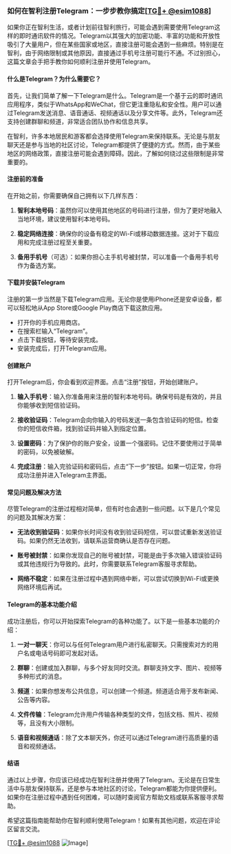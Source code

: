 ### 如何在智利注册Telegram：一步步教你搞定[[TG💪+ @esim1088](https://t.me/s/esim1088)]

如果你正在智利生活，或者计划前往智利旅行，可能会遇到需要使用Telegram这样的即时通讯软件的情况。Telegram以其强大的加密功能、丰富的功能和开放性吸引了大量用户，但在某些国家或地区，直接注册可能会遇到一些麻烦。特别是在智利，由于网络限制或其他原因，直接通过手机号注册可能行不通。不过别担心，这篇文章会手把手教你如何顺利注册并使用Telegram。

#### 什么是Telegram？为什么需要它？

首先，让我们简单了解一下Telegram是什么。Telegram是一个基于云的即时通讯应用程序，类似于WhatsApp和WeChat，但它更注重隐私和安全性。用户可以通过Telegram发送消息、语音通话、视频通话以及分享文件等。此外，Telegram还支持创建群聊和频道，非常适合团队协作和信息共享。

在智利，许多本地居民和游客都会选择使用Telegram来保持联系。无论是与朋友聊天还是参与当地的社区讨论，Telegram都提供了便捷的方式。然而，由于某些地区的网络政策，直接注册可能会遇到障碍。因此，了解如何绕过这些限制是非常重要的。

#### 注册前的准备

在开始之前，你需要确保自己拥有以下几样东西：

1. **智利本地号码**：虽然你可以使用其他地区的号码进行注册，但为了更好地融入当地环境，建议使用智利本地号码。
   
2. **稳定网络连接**：确保你的设备有稳定的Wi-Fi或移动数据连接。这对于下载应用和完成注册过程至关重要。

3. **备用手机号**（可选）：如果你担心主手机号被封禁，可以准备一个备用手机号作为备选方案。

#### 下载并安装Telegram

注册的第一步当然是下载Telegram应用。无论你是使用iPhone还是安卓设备，都可以轻松地从App Store或Google Play商店下载这款应用。

- 打开你的手机应用商店。
- 在搜索栏输入“Telegram”。
- 点击下载按钮，等待安装完成。
- 安装完成后，打开Telegram应用。

#### 创建账户

打开Telegram后，你会看到欢迎界面。点击“注册”按钮，开始创建账户。

1. **输入手机号**：输入你准备用来注册的智利本地号码。确保号码是有效的，并且你能够收到短信验证码。

2. **接收验证码**：Telegram会向你输入的号码发送一条包含验证码的短信。检查你的短信收件箱，找到验证码并输入到指定位置。

3. **设置密码**：为了保护你的账户安全，设置一个强密码。记住不要使用过于简单的密码，以免被破解。

4. **完成注册**：输入完验证码和密码后，点击“下一步”按钮。如果一切正常，你将成功注册并进入Telegram主界面。

#### 常见问题及解决方法

尽管Telegram的注册过程相对简单，但有时也会遇到一些问题。以下是几个常见的问题及其解决方案：

- **无法收到验证码**：如果你长时间没有收到验证码短信，可以尝试重新发送验证码。如果仍然无法收到，请联系运营商确认是否存在问题。
  
- **账号被封禁**：如果你发现自己的账号被封禁，可能是由于多次输入错误验证码或其他违规行为导致的。此时，你需要联系Telegram客服寻求帮助。

- **网络不稳定**：如果在注册过程中遇到网络中断，可以尝试切换到Wi-Fi或更换网络环境后再试。

#### Telegram的基本功能介绍

成功注册后，你可以开始探索Telegram的各种功能了。以下是一些基本功能的介绍：

1. **一对一聊天**：你可以与任何Telegram用户进行私密聊天。只需搜索对方的用户名或电话号码即可发起对话。

2. **群聊**：创建或加入群聊，与多个好友同时交流。群聊支持文字、图片、视频等多种形式的消息。

3. **频道**：如果你想发布公共信息，可以创建一个频道。频道适合用于发布新闻、公告等内容。

4. **文件传输**：Telegram允许用户传输各种类型的文件，包括文档、照片、视频等，且没有大小限制。

5. **语音和视频通话**：除了文本聊天外，你还可以通过Telegram进行高质量的语音和视频通话。

#### 结语

通过以上步骤，你应该已经成功在智利注册并使用了Telegram。无论是在日常生活中与朋友保持联系，还是参与本地社区的讨论，Telegram都能为你提供便利。如果你在注册过程中遇到任何困难，可以随时查阅官方帮助文档或联系客服寻求帮助。

希望这篇指南能帮助你在智利顺利使用Telegram！如果有其他问题，欢迎在评论区留言交流。

[[TG💪+ @esim1088](https://t.me/s/esim1088) ![Image](https://i.postimg.cc/4NQfJmqS/Snipaste-2025-05-13-00-14-12.png)]